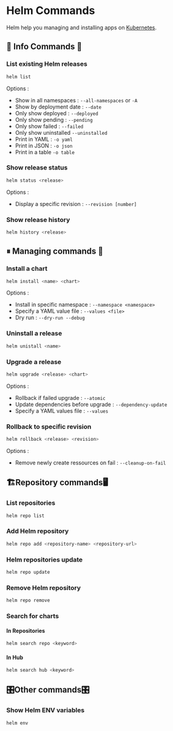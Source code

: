 # Helm Commands

Helm help you managing and installing apps on [Kubernetes](../K8s_Commands.md).

## 👀 Info Commands 👀

### List existing Helm releases

```bash
helm list
```

Options :

- Show in all namespaces : `--all-namespaces` or `-A`
- Show by deployment date : `--date`
- Only show deployed : `--deployed`
- Only show pending : `--pending`
- Only show failed : `--failed`
- Only show uninstalled `--uninstalled`
- Print in YAML : `-o yaml`
- Print in JSON : `-o json`
- Print in a table `-o table`

### Show release status

```bash
helm status <release>
```

Options :

- Display a specific revision : `--revision [number]`

### Show release history

```bash
helm history <release>
```

## ⏸ Managing commands 🔄

### Install a chart

```bash
helm install <name> <chart>
```

Options :

- Install in specific namespace : `--namespace <namespace>`
- Specify a YAML value file : `--values <file>`
- Dry run : `--dry-run --debug`

### Uninstall a release

```bash
helm unistall <name>
```

### Upgrade a release

```bash
helm upgrade <release> <chart>
```

Options :

- Rollback if failed upgrade : `--atomic`
- Update dependencies before upgrade : `--dependency-update`
- Specify a YAML values file : `--values`

### Rollback to specific revision

```bash
helm rollback <release> <revision>
```

Options :

- Remove newly create ressources on fail : `--cleanup-on-fail`

## 🏗Repository commands🖥

### List repositories

```bash
helm repo list
```

### Add Helm repository

```bash
helm repo add <repository-name> <repository-url>
```

### Helm repositories update

```bash
helm repo update
```

### Remove Helm repository

```bash
helm repo remove
```

### Search for charts

#### In Repositories

```bash
helm search repo <keyword>
```

#### In Hub

```bash
helm search hub <keyword>
```

## 🎛Other commands🎛

### Show Helm ENV variables

```bash
helm env
```
